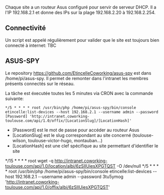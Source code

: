 
Chaque site a un routeur Asus configuré pour servir de serveur DHCP. Il a l'IP 192.168.2.1 et donne des IPs sur la plage 192.168.2.20 à 192.168.2.254.

## Connectivité
Un script est appelé régulièrement pour valider que le site est toujours bien connecté à internet:
TBC

## ASUS-SPY
Le repository <https://github.com/EtincelleCoworking/asus-spy> est dans /home/pi/asus-spy. Il permet de remonter dans l'intranet les membres présents connectés sur le réseau.

La tâche est éxecutée toutes les 5 minutes via CRON avec la commande suivante:
```
*/5 * * * * root /usr/bin/php /home/pi/asus-spy/bin/console etincelle:list-devices --host 192.168.2.1 --username admin --password [Password] 'http://intranet.coworking-toulouse.com/api/1.0/offix/[LocationSlug]/[LocationHash]'
```
* [Password] est le mot de passe pour accéder au routeur Asus
* [LocationSlug] est le slug correspondant au site concerné (toulouse-wilson, toulouse-victor-hugo, montauban...)
* [LocationHash] est une clef spécifique au site permettant d'identifier le site



*/15 * * * * root wget -q http://intranet.coworking-toulouse.com/api/1.0/location/albi/6zSIIUiesXPGTQST -O /dev/null
*/5 * * * * root /usr/bin/php /home/pi/asus-spy/bin/console etincelle:list-devices --host 192.168.2.1 --username admin --password 3tu5ymog 'http://intranet.coworking-toulouse.com/api/1.0/offix/albi/6zSIIUiesXPGTQST'
